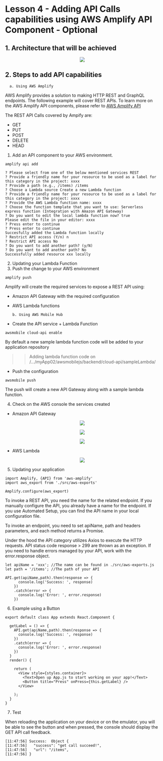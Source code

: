# Lesson 4 - Adding API Calls capabilities using AWS Amplify API Component - Optional

## 1. Architecture that will be achieved

<p align="center">
      <img src="../images/MobileWorkshop_API.jpg" />
</p>

## 2. Steps to add API capabilities

      a. Using AWS Amplify
      
AWS Amplify provides a solution to making HTTP REST and GraphQL endpoints. The following example will cover REST APIs.
To learn more on the AWS Amplify API components, please refer to [AWS Amplify API](https://aws-amplify.github.io/amplify-js/media/api_guide)

The REST API Calls covered by Ampify are:
- GET
- PUT
- POST
- DELETE
- HEAD

1. Add an API component to your AWS environment.

```
amplify api add

? Please select from one of the below mentioned services REST
? Provide a friendly name for your resource to be used as a label for this category in the project: xxxx
? Provide a path (e.g., /items) /items
? Choose a Lambda source Create a new Lambda function
? Provide a friendly name for your resource to be used as a label for this category in the project: xxxx
? Provide the AWS Lambda function name: xxxx
? Choose the function template that you want to use: Serverless express function (Integration with Amazon API Gateway)
? Do you want to edit the local lambda function now? true
Please edit the file in your editor: xxxx
? Press enter to continue
? Press enter to continue
Succesfully added the Lambda function locally
? Restrict API access (Y/n) n
? Restrict API access No
? Do you want to add another path? (y/N)
? Do you want to add another path? No
Successfully added resource xxx locally
```
2. Updating your Lambda Function
3. Push the change to your AWS environment

```
amplify push
```

Amplify will create the required services to expose a REST API using:
- Amazon API Gateway with the required configuration
- AWS Lambda functions

      b. Using AWS Mobile Hub
      
- Create the API service + Lambda Function

```
awsmobile cloud-api enable
```
By default a new sample lambda function code will be added to your application repository

>> Adding lambda function code on 
/.../myApp02/awsmobilejs/backend/cloud-api/sampleLambda/

- Push the configuration

```
awsmobile push
```

The push will create a new API Gateway along with a sample lambda function.

4. Check on the AWS console the services created
- Amazon API Gateway

<p align="center">
      <img src="../images/APIGW.png" />
</p>

<p align="center">
      <img src="../images/LambdaFunction2.png" />
</p>

<p align="center">
      <img src="../images/LambdaFunction3.png" />
</p>

- AWS Lambda

<p align="center">
      <img src="../images/LambdaFunction.png" />
</p>

5. Updating your application

```
import Amplify, {API} from 'aws-amplify'
import aws_export from './src/aws-exports'

Amplify.configure(aws_export)
```

To invoke a REST API, you need the name for the related endpoint. If you manually configure the API, you already have a name for the endpoint. If you use Automated Setup, you can find the API name in your local configuration file.

To invoke an endpoint, you need to set apiName, path and headers parameters, and each method returns a Promise.

Under the hood the API category utilizes Axios to execute the HTTP requests. API status code response > 299 are thrown as an exception. If you need to handle errors managed by your API, work with the error.response object.

```
let apiName = 'xxx'; //The name can be found in ./src/aws-exports.js
let path = '/items'; //The path of your API

API.get(apiName,path).then(response => {
      console.log('Success: ', response)
    })
    .catch(error => {
      console.log('Error: ', error.response)
    })
```

6. Example using a Button

```
export default class App extends React.Component {

  getLabel = () => {
    API.get(apiName,path).then(response => {
      console.log('Success: ', response)
    })
    .catch(error => {
      console.log('Error: ', error.response)
    })
  }
  render() {
    
    return (
      <View style={styles.container}>
        <Text>Open up App.js to start working on your app!</Text>
        <Button title="Press" onPress={this.getLabel} />
      </View>
      
    );
  }
}
```

7. Test

When reloading the application on your device or on the emulator, you will be able to see the button and when pressed, the console should display the GET API call feedback.

```
[11:47:56] Success:  Object {
[11:47:56]   "success": "get call succeed!",
[11:47:56]   "url": "/items",
[11:47:56] }
```
